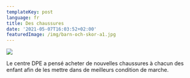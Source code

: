 ```yaml
---
templateKey: post
language: fr
title: Des chaussures
date: '2021-05-07T16:03:52+02:00'
featuredImage: /img/barn-och-skor-a1.jpg
---
```

![](/img/barn-och-skor-a1.jpg)

Le centre DPE a pensé acheter de nouvelles chaussures à chacun des enfant afin de les mettre dans de meilleurs condition de marche.
